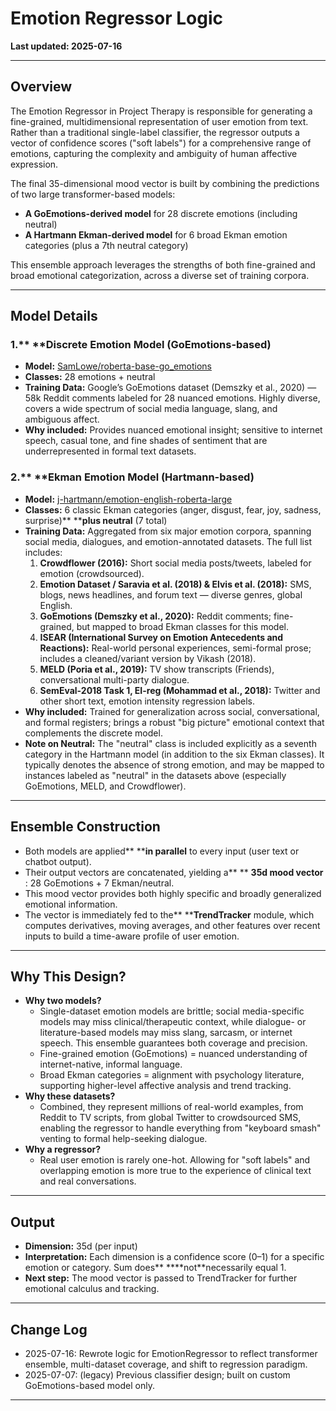 # Emotion Regressor Logic

**Last updated: 2025-07-16**

---

## Overview

The Emotion Regressor in Project Therapy is responsible for generating a fine-grained, multidimensional representation of user emotion from text. Rather than a traditional single-label classifier, the regressor outputs a vector of confidence scores ("soft labels") for a comprehensive range of emotions, capturing the complexity and ambiguity of human affective expression.

The final 35-dimensional mood vector is built by combining the predictions of two large transformer-based models:

* **A GoEmotions-derived model** for 28 discrete emotions (including neutral)
* **A Hartmann Ekman-derived model** for 6 broad Ekman emotion categories (plus a 7th neutral category)

This ensemble approach leverages the strengths of both fine-grained and broad emotional categorization, across a diverse set of training corpora.

---

## Model Details

### 1.** ****Discrete Emotion Model (GoEmotions-based)**

* **Model:** [SamLowe/roberta-base-go_emotions](https://huggingface.co/SamLowe/roberta-base-go_emotions)
* **Classes:** 28 emotions + neutral
* **Training Data:** Google’s GoEmotions dataset (Demszky et al., 2020) — 58k Reddit comments labeled for 28 nuanced emotions. Highly diverse, covers a wide spectrum of social media language, slang, and ambiguous affect.
* **Why included:** Provides nuanced emotional insight; sensitive to internet speech, casual tone, and fine shades of sentiment that are underrepresented in formal text datasets.

### 2.** ****Ekman Emotion Model (Hartmann-based)**

* **Model:** [j-hartmann/emotion-english-roberta-large](https://huggingface.co/j-hartmann/emotion-english-roberta-large)
* **Classes:** 6 classic Ekman categories (anger, disgust, fear, joy, sadness, surprise)** ****plus neutral** (7 total)
* **Training Data:** Aggregated from six major emotion corpora, spanning social media, dialogues, and emotion-annotated datasets. The full list includes:
  1. **Crowdflower (2016):** Short social media posts/tweets, labeled for emotion (crowdsourced).
  2. **Emotion Dataset / Saravia et al. (2018) & Elvis et al. (2018):** SMS, blogs, news headlines, and forum text — diverse genres, global English.
  3. **GoEmotions (Demszky et al., 2020):** Reddit comments; fine-grained, but mapped to broad Ekman classes for this model.
  4. **ISEAR (International Survey on Emotion Antecedents and Reactions):** Real-world personal experiences, semi-formal prose; includes a cleaned/variant version by Vikash (2018).
  5. **MELD (Poria et al., 2019):** TV show transcripts (Friends), conversational multi-party dialogue.
  6. **SemEval-2018 Task 1, EI-reg (Mohammad et al., 2018):** Twitter and other short text, emotion intensity regression labels.
* **Why included:** Trained for generalization across social, conversational, and formal registers; brings a robust "big picture" emotional context that complements the discrete model.
* **Note on Neutral:** The "neutral" class is included explicitly as a seventh category in the Hartmann model (in addition to the six Ekman classes). It typically denotes the absence of strong emotion, and may be mapped to instances labeled as "neutral" in the datasets above (especially GoEmotions, MELD, and Crowdflower).

---

## Ensemble Construction

* Both models are applied** ****in parallel** to every input (user text or chatbot output).
* Their output vectors are concatenated, yielding a** ** **35d mood vector** : 28 GoEmotions + 7 Ekman/neutral.
* This mood vector provides both highly specific and broadly generalized emotional information.
* The vector is immediately fed to the** ****TrendTracker** module, which computes derivatives, moving averages, and other features over recent inputs to build a time-aware profile of user emotion.

---

## Why This Design?

* **Why two models?**
  * Single-dataset emotion models are brittle; social media-specific models may miss clinical/therapeutic context, while dialogue- or literature-based models may miss slang, sarcasm, or internet speech. This ensemble guarantees both coverage and precision.
  * Fine-grained emotion (GoEmotions) = nuanced understanding of internet-native, informal language.
  * Broad Ekman categories = alignment with psychology literature, supporting higher-level affective analysis and trend tracking.
* **Why these datasets?**
  * Combined, they represent millions of real-world examples, from Reddit to TV scripts, from global Twitter to crowdsourced SMS, enabling the regressor to handle everything from "keyboard smash" venting to formal help-seeking dialogue.
* **Why a regressor?**
  * Real user emotion is rarely one-hot. Allowing for "soft labels" and overlapping emotion is more true to the experience of clinical text and real conversations.

---

## Output

* **Dimension:** 35d (per input)
* **Interpretation:** Each dimension is a confidence score (0–1) for a specific emotion or category. Sum does** ****not**necessarily equal 1.
* **Next step:** The mood vector is passed to TrendTracker for further emotional calculus and tracking.

---

## Change Log

* 2025-07-16: Rewrote logic for EmotionRegressor to reflect transformer ensemble, multi-dataset coverage, and shift to regression paradigm.
* 2025-07-07: (legacy) Previous classifier design; built on custom GoEmotions-based model only.

---
